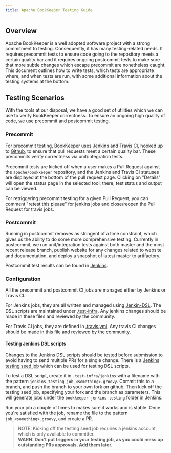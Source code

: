 ```yaml
---
title: Apache BookKeeper Testing Guide
---
```


## Overview

Apache BookKeeper is a well adopted software project with a strong commitment to testing. Consequently, it has many testing-related needs. It requires precommit tests to ensure code going to the repository meets a certain quality bar and it requires ongoing postcommit tests to make sure that more subtle changes which escape precommit are nonetheless caught. This document outlines how to write tests, which tests are appropriate where, and when tests are run, with some additional information about the testing systems at the bottom.

## Testing Scenarios

With the tools at our disposal, we have a good set of utilities which we can use to verify BookKeeper correctness. To ensure an ongoing high quality of code, we use precommit and postcommit testing.

### Precommit

For precommit testing, BookKeeper uses [Jenkins](https://builds.apache.org/job/bookkeeper-seed/) and [Travis CI](https://travis-ci.org/apache/bookkeeper), hooked up to [Github](https://github.com/apache/bookkeeper), to ensure that pull requests meet a certain quality bar. These precommits verify correctness via unit/integration tests.

Precommit tests are kicked off when a user makes a Pull Request against the `apache/bookkeeper` repository, and the Jenkins and Travis CI statuses are displayed at the bottom of the pull request page. Clicking on "Details" will open the status page in the selected tool; there, test status and output can be viewed.

For retriggering precommit testing for a given Pull Request, you can comment "retest this please" for jenkins jobs and close/reopen the Pull Request for travis jobs.

### Postcommit

Running in postcommit removes as stringent of a time constraint, which gives us the ability to do some more comprehensive testing. Currently in postcommit, we run unit/integration tests against both master and the most recent release branch, publish website for any changes related to website and documentation, and deploy a snapshot of latest master to artifactory.

Postcommit test results can be found in [Jenkins](https://builds.apache.org/job/bookkeeper-seed/).

### Configuration

All the precommit and postcommit CI jobs are managed either by Jenkins or Travis CI.

For Jenkins jobs, they are all written and managed using [Jenkin-DSL](https://github.com/jenkinsci/job-dsl-plugin/wiki). The DSL scripts are maintained under [.test-infra](https://github.com/apache/bookkeeper/tree/master/.test-infra/jenkins). Any jenkins changes should be made in these files and reviewed by the community.

For Travis CI jobs, they are defined in [.travis.yml](https://github.com/apache/bookkeeper/blob/master/.travis.yml). Any travis CI changes should be made in this file and reviewed by the community.

#### Testing Jenkins DSL scripts

Changes to the Jenkins DSL scripts should be tested before submission to avoid having to send multiple PRs for a single change. There is a [Jenkins testing seed job](https://builds.apache.org/job/bookkeeper-jenkins-testing/job/seed/) which can be used for testing DSL scripts.

To test a DSL script, create it in `.test-infra/jenkins` with a filename with the pattern `jenkins_testing_job_<something>.groovy`. Commit this to a branch, and push the branch to your own fork on github. Then kick off the testing seed job, specifying your fork and the branch as parameters. This will generate jobs under the `bookkeeper-jenkins-testing` folder in Jenkins.

Run your job a couple of times to makes sure it works and is stable. Once you're satisfied with the job, rename the file to the pattern `job_<something>.groovy`, and create a PR.

> NOTE: Kicking off the testing seed job requires a jenkins account, which is only available to committer. <br/> **WARN: Don't put triggers in your testing job, as you could mess up outstanding PRs approvals. Add them later.**
